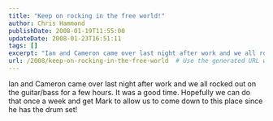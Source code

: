 ```yaml
---
title: "Keep on rocking in the free world!"
author: Chris Hammond
publishDate: 2008-01-19T11:55:00
updateDate: 2008-01-23T16:51:11
tags: []
excerpt: "Ian and Cameron came over last night after work and we all rocked out on the guitar/bass for a few hours. It was a good time. Hopefully we can do that once a week and get Mark to allow us to come down to this place since he has the drum..."
url: /2008/keep-on-rocking-in-the-free-world  # Use the generated URL with year
---
```

Ian and Cameron came over last night after work and we all rocked out on the guitar/bass for a few hours. It was a good time. Hopefully we can do that once a week and get Mark to allow us to come down to this place since he has the drum set!
